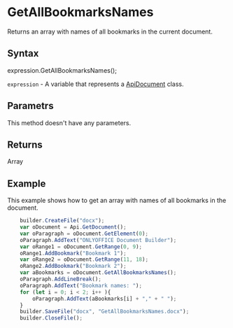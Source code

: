 # GetAllBookmarksNames

Returns an array with names of all bookmarks in the current document.

## Syntax

expression.GetAllBookmarksNames();

`expression` - A variable that represents a [ApiDocument](../ApiDocument.md) class.

## Parametrs

This method doesn't have any parameters.

## Returns

Array<String>

## Example

This example shows how to get an array with names of all bookmarks in the document.

```javascript
	builder.CreateFile("docx");
	var oDocument = Api.GetDocument(); 
	var oParagraph = oDocument.GetElement(0); 
	oParagraph.AddText("ONLYOFFICE Document Builder"); 
	var oRange1 = oDocument.GetRange(0, 9); 
	oRange1.AddBookmark("Bookmark 1");
	var oRange2 = oDocument.GetRange(11, 18); 
	oRange2.AddBookmark("Bookmark 2");
	var aBookmarks = oDocument.GetAllBookmarksNames();
	oParagraph.AddLineBreak();
	oParagraph.AddText("Bookmark names: ");
	for (let i = 0; i < 2; i++ ){
		oParagraph.AddText(aBookmarks[i] + "," + " ");
	}
	builder.SaveFile("docx", "GetAllBookmarksNames.docx");
	builder.CloseFile();
```